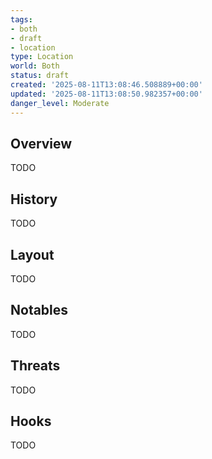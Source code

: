 ```yaml
---
tags:
- both
- draft
- location
type: Location
world: Both
status: draft
created: '2025-08-11T13:08:46.508889+00:00'
updated: '2025-08-11T13:08:50.982357+00:00'
danger_level: Moderate
---
```



## Overview

TODO
## History

TODO
## Layout

TODO
## Notables

TODO
## Threats

TODO
## Hooks

TODO
